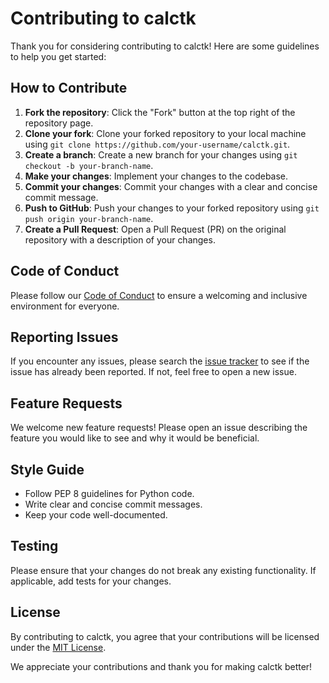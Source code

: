 # Contributing to calctk

Thank you for considering contributing to calctk! Here are some guidelines to help you get started:

## How to Contribute

1. **Fork the repository**: Click the "Fork" button at the top right of the repository page.
2. **Clone your fork**: Clone your forked repository to your local machine using `git clone https://github.com/your-username/calctk.git`.
3. **Create a branch**: Create a new branch for your changes using `git checkout -b your-branch-name`.
4. **Make your changes**: Implement your changes to the codebase.
5. **Commit your changes**: Commit your changes with a clear and concise commit message.
6. **Push to GitHub**: Push your changes to your forked repository using `git push origin your-branch-name`.
7. **Create a Pull Request**: Open a Pull Request (PR) on the original repository with a description of your changes.

## Code of Conduct

Please follow our [Code of Conduct](CODE_OF_CONDUCT.md) to ensure a welcoming and inclusive environment for everyone.

## Reporting Issues

If you encounter any issues, please search the [issue tracker](https://github.com/Mohitsaroya/calctk/issues) to see if the issue has already been reported. If not, feel free to open a new issue.

## Feature Requests

We welcome new feature requests! Please open an issue describing the feature you would like to see and why it would be beneficial.

## Style Guide

- Follow PEP 8 guidelines for Python code.
- Write clear and concise commit messages.
- Keep your code well-documented.

## Testing

Please ensure that your changes do not break any existing functionality. If applicable, add tests for your changes.

## License

By contributing to calctk, you agree that your contributions will be licensed under the [MIT License](LICENSE).

We appreciate your contributions and thank you for making calctk better!
